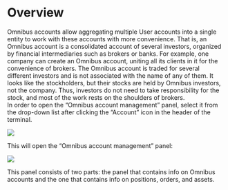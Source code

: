 # Overview

Omnibus accounts allow aggregating multiple User accounts into a single entity to work with these accounts with more convenience. That is, an Omnibus account is a consolidated account of several investors, organized by financial intermediaries such as brokers or banks. For example, one company can create an Omnibus account, uniting all its clients in it for the convenience of brokers. The Omnibus account is traded for several different investors and is not associated with the name of any of them. It looks like the stockholders, but their stocks are held by Omnibus investors, not the company. Thus, investors do not need to take responsibility for the stock, and most of the work rests on the shoulders of brokers.  
In order to open the “Omnibus account management” panel, select it from the drop-down list after clicking the “Account” icon in the header of the terminal.

![](https://lh3.googleusercontent.com/Xrt5eIZJbgC402jJdwvZo7U5JuyLjffyTZ1t6xQFRSgKxIBIzjgz7n5jJ364hEcNdZMnBWz3A1Ih-kRIUXKDhsi1QCDYvuUGJ_6pTmRr4OaaoPdgWE3pXIs4qzworDDtI7y_0Rnt)

This will open the “Omnibus account management” panel:

![](https://lh4.googleusercontent.com/LDpfM4Tud1VN0mxaTfB1bs3CAmACu8_fS3MXFA6UDvqbPFu-zWXwyubchUACUzqTr7jjeU_ztO1MdqnZM_IUu9XM8AOVk4Uh6fd_Gmd_zzOvJ26spriOQh_z3fyyRn3ZewerfvXq)

This panel consists of two parts: the panel that contains info on Omnibus accounts and the one that contains info on positions, orders, and assets.

